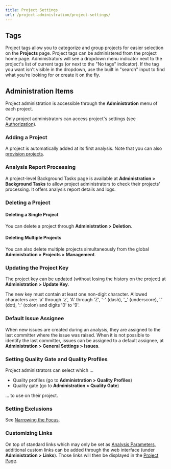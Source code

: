 ```yaml
---
title: Project Settings
url: /project-administration/project-settings/
---
```


## Tags

Project tags allow you to categorize and group projects for easier selection on the **Projects** page. Project tags can be administered from the project home page. Administrators will see a dropdown menu indicator next to the project's list of current tags (or next to the "No tags" indicator). If the tag you want isn't visible in the dropdown, use the built in "search" input to find what you're looking for or create it on the fly.

## Administration Items

Project administration is accessible through the **Administration** menu of each project.  

Only project administrators can access project's settings (see [Authorization](/instance-administration/security/)).

### Adding a Project

A project is automatically added at its first analysis. Note that you can also [provision projects](/project-administration/project-existence/).

### Analysis Report Processing

A project-level Background Tasks page is available at **Administration > Background Tasks** to allow project administrators to check their projects' processing. It offers analysis report details and logs.

### Deleting a Project

#### Deleting a Single Project

You can delete a project through **Administration > Deletion**.

#### Deleting Multiple Projects
You can also delete multiple projects simultaneously from the global **Administration > Projects > Management**.

### Updating the Project Key  

The project key can be updated (without losing the history on the project) at **Administration > Update Key**.

The new key must contain at least one non-digit character. Allowed characters are: 'a' through 'z', 'A' through 'Z', '-' (dash), '\_' (underscore), '.' (dot), ':' (colon) and digits '0' to '9'.

### Default Issue Assignee

When new issues are created during an analysis, they are assigned to the last committer where the issue was raised. When it is not possible to identify the last committer, issues can be assigned to a default assignee, at **Administration > General Settings > Issues**.

### Setting Quality Gate and Quality Profiles  

Project administrators can select which ...

* Quality profiles (go to **Administration > Quality Profiles**)
* Quality gate (go to **Administration > Quality Gate**)

... to use on their project.

### Setting Exclusions  

See [Narrowing the Focus](/project-administration/narrowing-the-focus/).

### Customizing Links

On top of standard links which may only be set as [Analysis Parameters](/analysis/analysis-parameters/), additional custom links can be added through the web interface (under **Administration > Links**). Those links will then be displayed in the [Project Page](/user-guide/project-page/).
